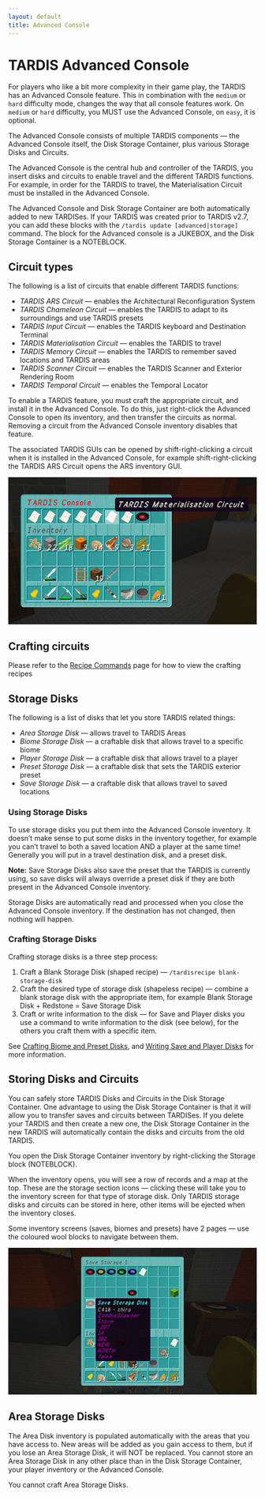 ```yaml
---
layout: default
title: Advanced Console
---
```


# TARDIS Advanced Console

For players who like a bit more complexity in their game play, the TARDIS has an
Advanced Console feature. This in combination with the `medium` or `hard`
difficulty mode, changes the way that all console features work. On `medium` or
`hard` difficulty, you MUST use the Advanced Console, on `easy`, it is optional.

The Advanced Console consists of multiple TARDIS components — the Advanced Console
itself, the Disk Storage Container, plus various Storage Disks and Circuits.

The Advanced Console is the central hub and controller of the TARDIS, you insert
disks and circuits to enable travel and the different TARDIS functions. For
example, in order for the TARDIS to travel, the Materialisation Circuit must be
installed in the Advanced Console.

The Advanced Console and Disk Storage Container are both automatically added to
new TARDISes. If your TARDIS was created prior to TARDIS v2.7, you can add these
blocks with the `/tardis update [advanced|storage]` command. The block for the
Advanced console is a JUKEBOX, and the Disk Storage Container is a NOTEBLOCK.

## Circuit types

The following is a list of circuits that enable different TARDIS functions:

- _TARDIS ARS Circuit_ — enables the Architectural Reconfiguration System
- _TARDIS Chameleon Circuit_ — enables the TARDIS to adapt to its surroundings
  and use TARDIS presets
- _TARDIS Input Circuit_ — enables the TARDIS keyboard and Destination Terminal
- _TARDIS Materialisation Circuit_ — enables the TARDIS to travel
- _TARDIS Memory Circuit_ — enables the TARDIS to remember saved locations and
  TARDIS areas
- _TARDIS Scanner Circuit_ — enables the TARDIS Scanner and Exterior Rendering Room
- _TARDIS Temporal Circuit_ — enables the Temporal Locator

To enable a TARDIS feature, you must craft the appropriate circuit, and install
it in the Advanced Console. To do this, just right-click the Advanced Console to
open its inventory, and then transfer the circuits as normal. Removing a circuit
from the Advanced Console inventory disables that feature.

The associated TARDIS GUIs can be opened by shift-right-clicking a circuit when
it is installed in the Advanced Console, for example shift-right-clicking the
TARDIS ARS Circuit opens the ARS inventory GUI.

![Advanced Console](/images/docs/advancedconsoleinv.jpg)

## Crafting circuits

Please refer to the [Recipe Commands](commands/recipe-commands) page for how to view
the crafting recipes

## Storage Disks

The following is a list of disks that let you store TARDIS related things:

- _Area Storage Disk_ — allows travel to TARDIS Areas
- _Biome Storage Disk_ — a craftable disk that allows travel to a specific biome
- _Player Storage Disk_ — a craftable disk that allows travel to a player
- _Preset Storage Disk_ — a craftable disk that sets the TARDIS exterior preset
- _Save Storage Disk_ — a craftable disk that allows travel to saved locations

### Using Storage Disks

To use storage disks you put them into the Advanced Console inventory. It doesn’t
make sense to put some disks in the inventory together, for example you can’t
travel to both a saved location AND a player at the same time! Generally you will
put in a travel destination disk, and a preset disk.

**Note:** Save Storage Disks also save the preset that the TARDIS is currently
using, so save disks will always override a preset disk if they are both present
in the Advanced Console inventory.

Storage Disks are automatically read and processed when you close the Advanced
Console inventory. If the destination has not changed, then nothing will happen.

### Crafting Storage Disks

Crafting storage disks is a three step process:

1. Craft a Blank Storage Disk (shaped recipe) — `/tardisrecipe blank-storage-disk`
2. Craft the desired type of storage disk (shapeless recipe) — combine a blank
   storage disk with the appropriate item, for example Blank Storage Disk + Redstone = Save Storage Disk
3. Craft or write information to the disk — for Save and Player disks you use a
   command to write information to the disk (see below), for the others you craft
   them with a specific item.

See [Crafting Biome and Preset Disks](crafting-disks), and
[Writing Save and Player Disks](writing-disks) for more information.

## Storing Disks and Circuits

You can safely store TARDIS Disks and Circuits in the Disk Storage Container.
One advantage to using the Disk Storage Container is that it will allow you to
transfer saves and circuits between TARDISes. If you delete your TARDIS and then
create a new one, the Disk Storage Container in the new TARDIS will automatically
contain the disks and circuits from the old TARDIS.

You open the Disk Storage Container inventory by right-clicking the Storage block (NOTEBLOCK).

When the inventory opens, you will see a row of records and a map at the top.
These are the storage section icons — clicking these will take you to the
inventory screen for that type of storage disk. Only TARDIS storage disks and
circuits can be stored in here, other items will be ejected when the inventory closes.

Some inventory screens (saves, biomes and presets) have 2 pages — use the
coloured wool blocks to navigate between them.

![Disk Storage Container](/images/docs/diskstoragecontainer.jpg)

## Area Storage Disks

The Area Disk inventory is populated automatically with the areas that you have
access to. New areas will be added as you gain access to them, but if you lose
an Area Storage Disk, it will NOT be replaced. You cannot store an Area Storage
Disk in any other place than in the Disk Storage Container, your player inventory
or the Advanced Console.

You cannot craft Area Storage Disks.
